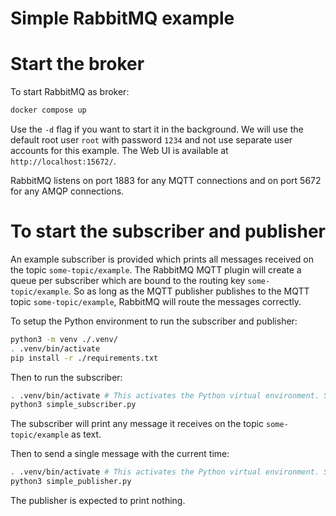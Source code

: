 # Simple RabbitMQ example

# Start the broker
To start RabbitMQ as broker:
```bash
docker compose up
```

Use the `-d` flag if you want to start it in the background.
We will use the default root user `root` with password `1234` and not use separate
user accounts for this example. The Web UI is available at `http://localhost:15672/`.

RabbitMQ listens on port 1883 for any MQTT connections and on port 5672 for any AMQP connections.

# To start the subscriber and publisher
An example subscriber is provided which prints all messages received on the topic
`some-topic/example`. The RabbitMQ MQTT plugin will create a queue per subscriber which are
bound to the routing key `some-topic/example`. So as long as the MQTT publisher publishes
to the MQTT topic `some-topic/example`, RabbitMQ will route the messages correctly.

To setup the Python environment to run the subscriber and publisher:
```bash
python3 -m venv ./.venv/
. .venv/bin/activate
pip install -r ./requirements.txt
```

Then to run the subscriber:
```bash
. .venv/bin/activate # This activates the Python virtual environment. Should be run if virtual environment was not already activated.
python3 simple_subscriber.py
```

The subscriber will print any message it receives on the topic `some-topic/example` as text. 

Then to send a single message with the current time:
```bash
. .venv/bin/activate # This activates the Python virtual environment. Should be run if virtual environment was not already activated.
python3 simple_publisher.py
```

The publisher is expected to print nothing.
